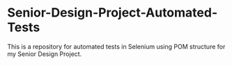 # Senior-Design-Project-Automated-Tests
This is a repository for automated tests in Selenium using POM structure for my Senior Design Project.
